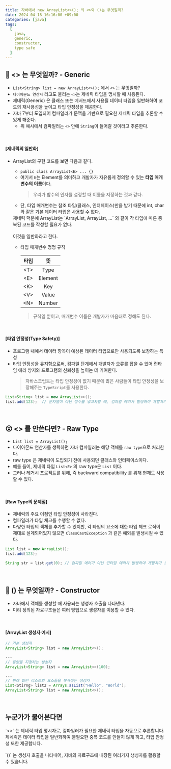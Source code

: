 ```yaml
---
title: 자바에서 new ArrayList<>(); 의 <>와 ()는 무엇일까?
date: 2024-04-18 16:16:00 +09:00
categories: [java]
tags:
  [
    java,
    generic,
    constructor,
    type safe
  ]
---
```


## 🤔 <> 는 무엇일까? - Generic
- `List<String> list = new ArrayList<>();` 에서 `<>` 는 무엇일까?
- `다이아몬드 연산자` 라고도 불리는 `<>`는 제네릭 타입을 명시할 때 사용된다.
- 제네릭(Generic) 은 클래스 또는 메서드에서 사용될 데이터 타입을 일반화하여 코드의 재사용성을 높이고 타입 안정성을 제공한다.
- 자바 7부터 도입되어 컴파일러가 문맥을 기반으로 필요한 제네릭 타입을 추론할 수 있게 해준다.
    - 위 예시에서 컴파일러는 `<>` 안에 `String`이 들어갈 것이라고 추론한다.
  
<br>

#### [제네릭의 일반화]
- ArrayList의 구현 코드를 보면 다음과 같다.
    - `public class ArrayList<E> ... {}`
    - 여기서 `E`는 Element를 의미하고 개발자가 자유롭게 정의할 수 있는 **타입 매개변수의 이름**이다.
        > 우리가 함수의 인자를 설정할 때 이름을 지정하는 것과 같다.
    - 단, 타입 매개변수는 참조 타입(클래스, 인터페이스)만을 받기 때문에 int, char와 같은 기본 데이터 타입은 사용할 수 없다.

    <div class="spotlight2" markdown="1">
    제네릭 덕분에 ArrayList는 `ArrayList<String>, ArrayList<Integer>, ...` 와 같이 각 타입에 따른 중복된 코드를 작성할 필요가 없다.
    <br><br>
    이것을 일반화라고 한다.
    </div>

    - 타입 매개변수 명명 규칙

      |타입|뜻|
      |:--:|:--:|
      |\<T>|Type|
      |\<E>|Element|
      |\<K>|Key|
      |\<V>|Value|
      |\<N>|Number|

      > 규칙일 뿐이고, 매개변수 이름은 개발자가 마음대로 정해도 된다.

<br>

#### [타입 안정성(Type Safety)]
- 프로그램 내에서 데이터 항목이 예상된 데이터 타입으로만 사용되도록 보장하는 특성
- 타입 안정성을 유지함으로써, 컴파일 단계에서 개발자가 오류를 잡을 수 있어 런타임 에러 방지와 프로그램의 신뢰성을 높이는 데 기여한다.
  > 자바스크립트는 타입 안정성이 없기 때문에 많은 사람들이 타입 안정성을 보장해주는 `TypeScript`를 사용한다.

```java
List<String> list = new ArrayList<>();
list.add(123);  // 문자열이 아닌 정수를 넣고자할 때, 컴파일 에러가 발생하여 개발자가 빠르게 오류를 고칠 수 있다.
```

<br>

## 😮 <> 를 안쓴다면? - Raw Type
- `List list = ArrayList();`
- 다이아몬드 연산자를 생략하면 자바 컴파일러는 해당 객체를 `raw type`으로 처리한다.
- raw type 은 제네릭이 도입되기 전에 사용되던 클래스와 인터페이스이다.
- 예를 들어, 제네릭 타입 `List<E>` 의 raw type은 `List` 이다.
- 그러나 레거시 프로젝트를 위해, 즉 backward compatibility 를 위해 현재도 사용할 수 있다.

<br>

#### [Raw Type의 문제점]
- 제네릭의 주요 이점인 타입 안정성이 사라진다.
- 컴파일러가 타입 체크를 수행할 수 없다.
- 다양한 타입의 객체를 추가할 수 있지만, 각 타입의 요소에 대한 타입 체크 로직이 제대로 설계되어있지 않으면 `ClassCastException` 과 같은 예외를 발생시킬 수 있다.

```java
List list = new ArrayList();
list.add(123);

String str = list.get(0); // 컴파일 에러가 아닌 런타임 에러가 발생하여 개발자가 오류를 잡기 힘들다.
```

<br>

## 🤨 () 는 무엇일까? - Constructor
- 자바에서 객체를 생성할 때 사용되는 생성자 호출을 나타낸다.
- 미리 정의된 자료구조들은 여러 방법으로 생성자를 이용할 수 있다.

<br>

#### [ArrayList 생성자 예시]

```java
// 기본 생성자
ArrayList<String> list = new ArrayList<>();

---
// 용량을 지정하는 생성자
ArrayList<String> list = new ArrayList<>(100);

---
// 원래 있던 리스트의 요소들을 복사하는 생성자
List<Stirng> list2 = Arrays.asList("Hello", "World");
ArrayList<String> list = new ArrayList<>();
```

<br>

## 누군가가 물어본다면
<div class="spotlight1" markdown="1">
`<>` 는 제네릭 타입 명시자로, 컴파일러가 필요한 제네릭 타입을 자동으로 추론합니다.
<br>
제네릭은 데이터 타입을 일반화하여 불필요한 중복 코드를 만들지 않게 하고, 타입 안정성 또한 제공합니다.
<br><br>
`()` 는 생성자 호출을 나타내어, 자바의 자료구조에 내장된 여러가지 생성자를 활용할 수 있습니다.
</div>